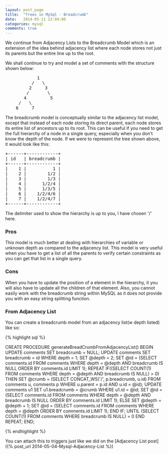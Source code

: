```yaml
---
layout: post_page
title:  "Trees in MySql - Breadcrumb"
date:   2014-05-11 22:04:06
categories: mysql
comments: true
---
```


We continue from Adjacency Lists to the Breadcrumb Model which is an extension of the idea behind adjacency list where each node stores not just its parents but the entire line up to the root.

We shall continue to try and model a set of comments with the structure shown below:


<pre>
            1
          /   \
         2     3
        /       \
       4         5
     /   \
    6     7
</pre>

The breadcrumb model is conceptually similar to the adjacency list model, except that instead of each node storing its direct parent, each node stores its entire list of ancestors up to its root. This can be useful if you need to get the full hierarchy of a node in a single query, especially when you don't know the depth of the node. If we were to represent the tree shown above, it would look like this:

<pre>
+------+------------+
| id   | breadcrumb |
+------+------------+
|    1 |          1 |
|    2 |        1/2 |
|    3 |        1/3 |
|    4 |      1/2/4 |
|    5 |      1/3/5 |
|    6 |    1/2/4/6 |
|    7 |    1/2/4/7 |
+------+------------+
</pre>

The delimiter used to show the hierarchy is up to you, I have chosen '/' here. 

### Pros

This model is much better at dealing with hierarchies of variable or unknown depth as compared to the adjacency list. This model is very useful when you have to get a list of all the parents to verify certain constraints as you can get that list in a single query.

### Cons

When you have to update the position of a element in the hierarchy, it you will also have to update all the children of that element. Also, you cannot easily work with the breadcrumb string within MySQL as it does not provide you with an easy string splitting function.

### From Adjacency List

You can create a breadcrumb model from an adjacency list(w depth listed) like so:

{% highlight sql %}

CREATE PROCEDURE generateBreadCrumbFromAdjacencyList()
BEGIN
  UPDATE comments SET breadcrumb = NULL;
  UPDATE comments SET breadcrumb = id WHERE depth = 1;
  SET @depth = 2;
  SET @id = (SELECT comments.id FROM comments WHERE depth = @depth AND breadcrumb IS NULL ORDER BY comments.id LIMIT 1);
  REPEAT
    IF((SELECT COUNT(1) FROM comments WHERE depth = @depth AND breadcrumb IS NULL) > 0) THEN
      SET @crumb = (SELECT CONCAT_WS('/', p.breadcrumb, u.id) FROM comments u, comments p WHERE u.parent = p.id AND u.id = @id);
      UPDATE comments u1 SET u1.breadcrumb = @crumb WHERE u1.id = @id;
      SET @id = (SELECT comments.id FROM comments WHERE depth = @depth AND breadcrumb IS NULL ORDER BY comments.id LIMIT 1);
    ELSE
      SET @depth = @depth + 1;
      SET @id = (SELECT comments.id FROM comments WHERE depth = @depth ORDER BY comments.id LIMIT 1);
    END IF;
  UNTIL (SELECT COUNT(1) FROM comments WHERE breadcrumb IS NULL) = 0 END REPEAT;
END;

{% endhighlight %}

You can attach this to triggers just like we did on the [Adjacency List post]({% post_url 2014-05-04-Mysql-Adjacency-List %})

